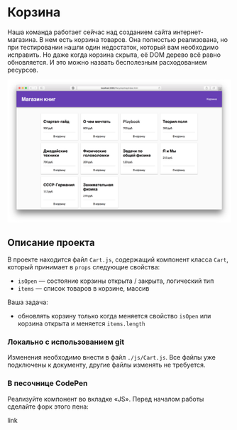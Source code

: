 Корзина
===

Наша команда работает сейчас над созданием сайта интернет-магазина. В нем есть корзина товаров. Она полностью реализована, но при тестировании нашли один недостаток, который вам необходимо исправить. Но даже когда корзина скрыта, её DOM дерево всё равно обновляется. И это можно назвать бесполезным расходованием ресурсов.

![shop](./assets/shop.png)

## Описание проекта

В проекте находится файл `Cart.js`, содержащий компонент класса `Cart`, который принимает в `props` следующие свойства:
- `isOpen` — состояние корзины открыта / закрыта, логический тип
- `items` — список товаров в корзине, массив

Ваша задача:
- обновлять корзину только когда меняется свойство `isOpen` или корзина открыта и меняется `items.length`

### Локально с использованием git

Изменения необходимо внести в файл `./js/Cart.js`. Все файлы уже подключены к документу, другие файлы изменять не требуется.

### В песочнице CodePen

Реализуйте компонент во вкладке «JS». Перед началом работы сделайте форк этого пена:

link
